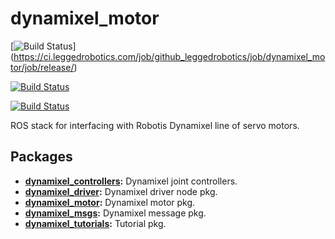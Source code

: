 # dynamixel_motor

[![Build Status](https://ci.leggedrobotics.com/buildStatus/icon?job=github_leggedrobotics/dynamixel_motor/release)]
(https://ci.leggedrobotics.com/job/github_leggedrobotics/job/dynamixel_motor/job/release/)

[![Build Status](https://ci.leggedrobotics.com/buildStatus/icon?job=github_leggedrobotics/dynamixel_motor/pre-release)](https://ci.leggedrobotics.com/job/github_leggedrobotics/job/dynamixel_motor/job/pre-release/)

[![Build Status](https://ci.leggedrobotics.com/buildStatus/icon?job=github_leggedrobotics/dynamixel_motor/master)](https://ci.leggedrobotics.com/job/github_leggedrobotics/job/dynamixel_motor/job/master/)

ROS stack for interfacing with Robotis Dynamixel line of servo motors.

## Packages
* **[dynamixel_controllers](./dynamixel_controllers):** Dynamixel joint controllers.
* **[dynamixel_driver](./dynamixel_driver):** Dynamixel driver node pkg.
* **[dynamixel_motor](./dynamixel_motor):** Dynamixel motor pkg.
* **[dynamixel_msgs](./dynamixel_msgs):** Dynamixel message pkg.
* **[dynamixel_tutorials](./dynamixel_tutorials):** Tutorial pkg.
